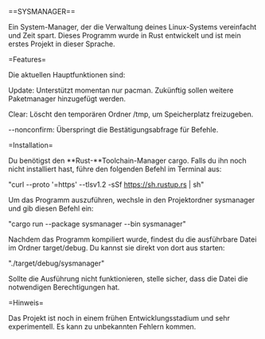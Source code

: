 ==SYSMANAGER==

Ein System-Manager, der die Verwaltung deines Linux-Systems vereinfacht und Zeit spart. Dieses Programm wurde in Rust entwickelt und ist mein erstes Projekt in dieser Sprache.

=Features=

Die aktuellen Hauptfunktionen sind:

Update: Unterstützt momentan nur pacman. Zukünftig sollen weitere Paketmanager hinzugefügt werden.

Clear: Löscht den temporären Ordner /tmp, um Speicherplatz freizugeben.

--nonconfirm: Überspringt die Bestätigungsabfrage für Befehle.

=Installation=

Du benötigst den **Rust-**Toolchain-Manager cargo. Falls du ihn noch nicht installiert hast, führe den folgenden Befehl im Terminal aus:

"curl --proto '=https' --tlsv1.2 -sSf https://sh.rustup.rs | sh"

Um das Programm auszuführen, wechsle in den Projektordner sysmanager und gib diesen Befehl ein:

"cargo run --package sysmanager --bin sysmanager"

Nachdem das Programm kompiliert wurde, findest du die ausführbare Datei im Ordner target/debug. Du kannst sie direkt von dort aus starten:

"./target/debug/sysmanager"

Sollte die Ausführung nicht funktionieren, stelle sicher, dass die Datei die notwendigen Berechtigungen hat.

=Hinweis=

Das Projekt ist noch in einem frühen Entwicklungsstadium und sehr experimentell. Es kann zu unbekannten Fehlern kommen.
